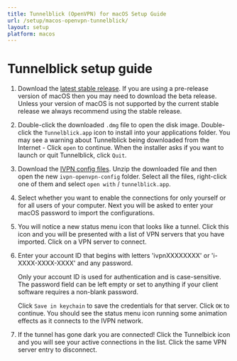 ```yaml
---
title: Tunnelblick (OpenVPN) for macOS Setup Guide
url: /setup/macos-openvpn-tunnelblick/
layout: setup
platform: macos
---
```

# Tunnelblick setup guide

1. Download the [latest stable release](https://tunnelblick.net/downloads.html). If you are using a pre-release version of macOS then you may need to download the beta release. Unless your version of macOS is not supported by the current stable release we always recommend using the stable release.

2. Double-click the downloaded `.dmg` file to open the disk image. Double-click the `Tunnelblick.app` icon to install into your applications folder. You may see a warning about Tunnelblick being downloaded from the Internet - Click `open` to continue. When the installer asks if you want to launch or quit Tunnelblick, click `Quit`.

3. Download the [IVPN config files](/releases/config/ivpn-openvpn-config.zip). Unzip the downloaded file and then open the new `ivpn-openvpn-config` folder. Select all the files, right-click one of them and select `open with` / `tunnelblick.app`.

4. Select whether you want to enable the connections for only yourself or for all users of your computer. Next you will be asked to enter your macOS password to import the configurations.

5. You will notice a new status menu icon that looks like a tunnel. Click this icon and you will be presented with a list of VPN servers that you have imported. Click on a VPN server to connect.

6. Enter your account ID that begins with letters 'ivpnXXXXXXXX' or 'i-XXXX-XXXX-XXXX' and any password.

   <div markdown="1" class="notice notice--info">
   Only your account ID is used for authentication and is case-sensitive. The password field can be left empty or set to anything if your client software requires a non-blank password.
   </div>

   Click `Save in keychain` to save the credentials for that server. Click `OK` to continue. You should see the status menu icon running some animation effects as it connects to the IVPN network.

7. If the tunnel has gone dark you are connected! Click the Tunnelbick icon and you will see your active connections in the list. Click the same VPN server entry to disconnect.
